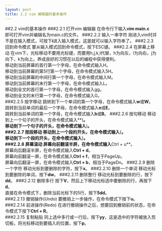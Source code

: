 ```yaml
---
layout: post
title: 2.2 vim 编辑器的基本操作
---
```

##2.2 vim的基本操作
###2.2.1 打开vim 编辑器
在命令行下输入**vim main.c**<br>
即可打开vim并编辑名为main.c的文件。
###2.2.2 输入一串字符
刚进入vim时并不是在输入模式，可按下**i**进入输入模式，这是就可以输入字符串了。
###2.2.3 回到命令模式
要从输入模式回到命令模式，按下ESC键。
###2.2.4 在屏幕上移动
在vim下，光标移动不要用光标键，而要用h,j,k,l代替，h为向左，l为向右，j为向下，k为向上。养成良好的习惯在以后的编程中获得便利。<br>
移动到当前屏幕的首行第一个字母，在命令模式输入H。<br>
移动到当前屏幕的第5行第一个字母，在命令模式输入5H。<br>
移动到当前屏幕的中间行第一个字母，在命令模式输入M。<br>
移动到当前屏幕的末行第一个字母，在命令模式输入L。<br>
移动到全文的首行第一个字母，在命令模式输入gg。<br>
移动到全文的末行第一个字母，在命令模式输入G。<br>
###2.2.5 按字移动
跳转到下一个单词的第一个字母，在命令模式输入**w**或**W**。<br>
跳转到当前单词的最后一个字母，在命令模式输入**e**或**E**。<br>
跳转到当前单词的第一个字母，在命令模式输入**b**或**B**。
###2.2.6 按句移动
移动到上一个句子的开头，在命令模式输入**(**。<br>
移动到下一个句子的开头，在命令模式输入**)**。<br>
###2.2.7 按段移动
移动到上一个段的开头，在命令模式输入**{**。<br>
移动到下一个段的开头，在命令模式输入**}**。<br>
###2.2.8 屏幕滚动
屏幕向前翻滚半屏，在命令模式输入**Ctrl + u**。<br>
屏幕向后翻滚半屏，在命令模式输入**Ctrl + d**。<br>
屏幕向前翻滚一屏，在命令模式输入**Ctrl + f**，相当于PageUp。<br>
屏幕向后翻滚一屏，在命令模式输入**Ctrl + b**，相当于PageDn。
###2.2.9 删除一个字符
移动光标到要删除的字符，按下**x**。
###2.2.10 删除一个单词
移动光标到要删除的单词，按下**dw**。
###2.2.11 删除整行
移动光标到要删除的行，按下**dd**。
###2.2.12 删除多行
按下**V**，然后上下移动光标选中要删除的行，再按下**d**。<br>
直接在命令模式下，删除当前光标下的5行，按下**5dd**。<br>
###2.2.13 撤销操作(Undo)
要撤销上一步操作，在命令模式下按下**u**。<br>
###2.2.14 前进操作(Redo)
在进行撤销操作之后，想要回到撤销前的状态，在命令模式下按下**Ctrl + R**。<br>
###2.2.15 复制粘贴
同上选中多行或一行后，按下**yy**，这是选中的字符被放入剪切板，将光标移动到要插入的位置，按下**p**。

